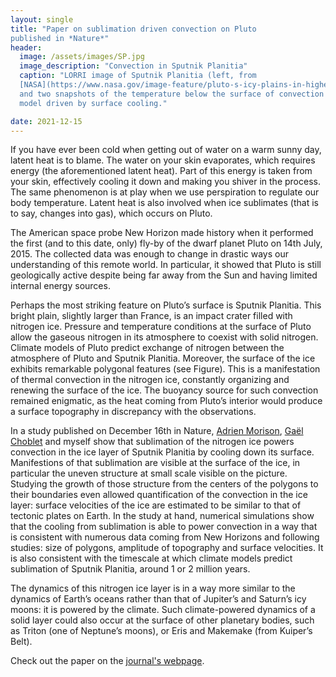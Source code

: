 ```yaml
---
layout: single
title: "Paper on sublimation driven convection on Pluto
published in *Nature*"
header:
  image: /assets/images/SP.jpg
  image_description: "Convection in Sputnik Planitia"
  caption: "LORRI image of Sputnik Planitia (left, from
  [NASA](https://www.nasa.gov/image-feature/pluto-s-icy-plains-in-highest-resolution-views-from-new-horizons))
  and two snapshots of the temperature below the surface of convection
  model driven by surface cooling."

date: 2021-12-15
---
```


If you have ever been cold when getting out of water on a warm sunny day, latent heat is to
blame. The water on your skin evaporates, which requires energy (the aforementioned latent
heat). Part of this energy is taken from your skin, effectively cooling it down and making you
shiver in the process. The same phenomenon is at play when we use perspiration to regulate
our body temperature. Latent heat is also involved when ice sublimates (that is to say, changes
into gas), which occurs on Pluto.

The American space probe New Horizon made history when it performed the first (and to
this date, only) fly-by of the dwarf planet Pluto on 14th July, 2015. The collected data was
enough to change in drastic ways our understanding of this remote world. In particular, it
showed that Pluto is still geologically active despite being far away from the Sun and having
limited internal energy sources.

Perhaps the most striking feature on Pluto’s surface is Sputnik Planitia. This bright plain,
slightly larger than France, is an impact crater filled with nitrogen ice. Pressure and temperature
conditions at the surface of Pluto allow the gaseous nitrogen in its atmosphere to
coexist with solid nitrogen. Climate models of Pluto predict exchange of nitrogen between the
atmosphere of Pluto and Sputnik Planitia. Moreover, the surface of the ice exhibits remarkable
polygonal features (see Figure). This is a manifestation of thermal convection in the nitrogen
ice, constantly organizing and renewing the surface of the ice. The buoyancy source for
such convection remained enigmatic, as the heat coming from Pluto’s interior would produce a
surface topography in discrepancy with the observations.

In a study published on December 16th in Nature,
[Adrien Morison](https://adrienmorison.com/about/),
[Gaël Choblet](https://scholar.google.fr/citations?user=qBjYlaAAAAAJ&hl=fr)
and myself show that sublimation of the nitrogen ice powers convection in the ice layer of Sputnik
Planitia by cooling down its surface. Manifestions of that sublimation are visible at the surface
of the ice, in particular the uneven structure at small scale visible on the picture. Studying the
growth of those structure from the centers of the polygons to their boundaries even allowed
quantification of the convection in the ice layer: surface velocities of the ice are estimated to be
similar to that of tectonic plates on Earth. In the study at hand, numerical simulations show
that the cooling from sublimation is able to power convection in a way that is consistent with
numerous data coming from New Horizons and following studies: size of polygons, amplitude
of topography and surface velocities. It is also consistent with the timescale at which climate
models predict sublimation of Sputnik Planitia, around 1 or 2 million
years.

The dynamics of this nitrogen ice layer is in a way more similar to the dynamics of Earth’s
oceans rather than that of Jupiter’s and Saturn’s icy moons: it is powered by the climate. Such
climate-powered dynamics of a solid layer could also occur at the surface of other planetary
bodies, such as Triton (one of Neptune’s moons), or Eris and Makemake (from Kuiper’s Belt).

Check out the paper on the [journal's webpage](https://rdcu.be/cDhK6).
